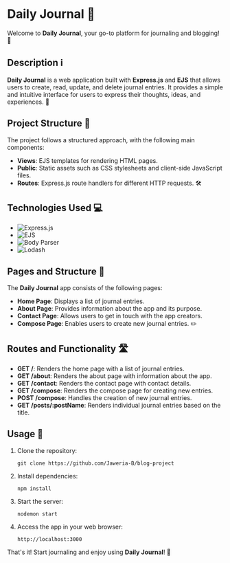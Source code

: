 # Daily Journal 📝

Welcome to **Daily Journal**, your go-to platform for journaling and blogging! 🌟

## Description ℹ️

**Daily Journal** is a web application built with **Express.js** and **EJS** that allows users to create, read, update, and delete journal entries. It provides a simple and intuitive interface for users to express their thoughts, ideas, and experiences. 🚀

## Project Structure 📁

The project follows a structured approach, with the following main components:

- **Views**: EJS templates for rendering HTML pages.
- **Public**: Static assets such as CSS stylesheets and client-side JavaScript files.
- **Routes**: Express.js route handlers for different HTTP requests. 🛠️

## Technologies Used 💻

- ![Express.js](https://img.shields.io/badge/Express.js-4.x-blue?style=flat-square&logo=express)
- ![EJS](https://img.shields.io/badge/EJS-3.x-19A974?style=flat-square&logo=ejs)
- ![Body Parser](https://img.shields.io/badge/Body_Parser-1.x-3DDC84?style=flat-square&logo=node.js)
- ![Lodash](https://img.shields.io/badge/Lodash-4.x-735CAE?style=flat-square&logo=javascript)

## Pages and Structure 📄

The **Daily Journal** app consists of the following pages:

- **Home Page**: Displays a list of journal entries.
- **About Page**: Provides information about the app and its purpose.
- **Contact Page**: Allows users to get in touch with the app creators.
- **Compose Page**: Enables users to create new journal entries. ✏️

## Routes and Functionality 🛣️

- **GET /**: Renders the home page with a list of journal entries.
- **GET /about**: Renders the about page with information about the app.
- **GET /contact**: Renders the contact page with contact details.
- **GET /compose**: Renders the compose page for creating new entries.
- **POST /compose**: Handles the creation of new journal entries.
- **GET /posts/:postName**: Renders individual journal entries based on the title.

## Usage 🚀

1. Clone the repository:
   ```
   git clone https://github.com/Jaweria-B/blog-project
   ```
2. Install dependencies:
   ```
   npm install
   ```
3. Start the server:
   ```
   nodemon start
   ```
4. Access the app in your web browser:
   ```
   http://localhost:3000
   ```

That's it! Start journaling and enjoy using **Daily Journal**! 🎉
